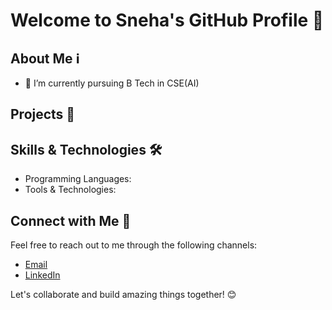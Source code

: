 # Welcome to Sneha's GitHub Profile 👋


## About Me ℹ️

- 🔭 I’m currently pursuing B Tech in CSE(AI)

## Projects 🚀

## Skills & Technologies 🛠️

- Programming Languages: 
- Tools & Technologies:


## Connect with Me 🤝

Feel free to reach out to me through the following channels:

- [Email](snehhhcodes@gmail.com)
- [LinkedIn](https://www.linkedin.com/in/iamsnehatiwari)

Let's collaborate and build amazing things together! 😊
